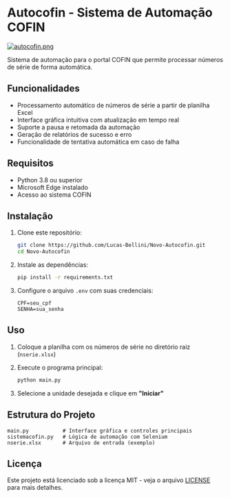 # Autocofin - Sistema de Automação COFIN

[![autocofin.png](https://i.postimg.cc/X7sfQysC/autocofin.png)](https://postimg.cc/0bJKNrRk)

Sistema de automação para o portal COFIN que permite processar números de série de forma automática.

## Funcionalidades

- Processamento automático de números de série a partir de planilha Excel
- Interface gráfica intuitiva com atualização em tempo real
- Suporte a pausa e retomada da automação
- Geração de relatórios de sucesso e erro
- Funcionalidade de tentativa automática em caso de falha

## Requisitos

- Python 3.8 ou superior
- Microsoft Edge instalado
- Acesso ao sistema COFIN

## Instalação

1. Clone este repositório:
   ```bash
   git clone https://github.com/Lucas-Bellini/Novo-Autocofin.git
   cd Novo-Autocofin
   ```

2. Instale as dependências:
   ```bash
   pip install -r requirements.txt
   ```

3. Configure o arquivo `.env` com suas credenciais:
   ```
   CPF=seu_cpf
   SENHA=sua_senha
   ```

## Uso

1. Coloque a planilha com os números de série no diretório raiz (`nserie.xlsx`)

2. Execute o programa principal:
   ```bash
   python main.py
   ```

3. Selecione a unidade desejada e clique em **"Iniciar"**

## Estrutura do Projeto

```
main.py           # Interface gráfica e controles principais  
sistemacofin.py   # Lógica de automação com Selenium  
nserie.xlsx       # Arquivo de entrada (exemplo)  
```

## Licença

Este projeto está licenciado sob a licença MIT - veja o arquivo [LICENSE](LICENSE) para mais detalhes.
